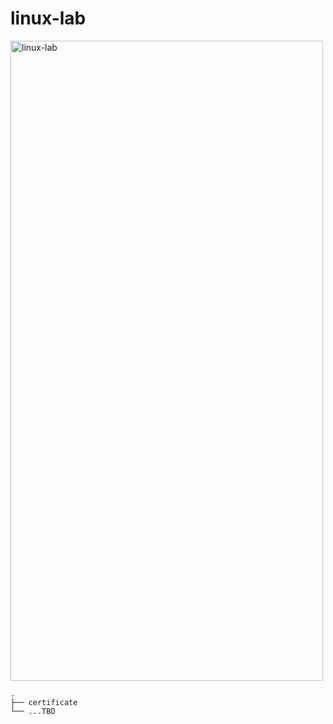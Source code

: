 # linux-lab
<img width="500" height="1024" alt="linux-lab" src="https://github.com/user-attachments/assets/bd7b728b-9a92-4e4a-9d15-e078c70b96cf" />

```
.
├── certificate
└── ...TBD
```
